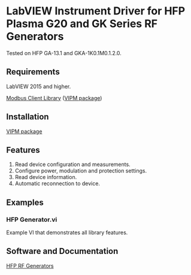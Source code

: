 # LabVIEW Instrument Driver for HFP Plasma G20 and GK Series RF Generators
Tested on HFP GA-13.1 and GKA-1K0.1M0.1.2.0.

## Requirements
LabVIEW 2015 and higher.

[Modbus Client Library](https://github.com/plasmapper/modbus-client-labview) ([VIPM package](https://www.vipm.io/package/plasmapper_lib_pl_modbus_client/))

## Installation
[VIPM package](https://www.vipm.io/package/plasmapper_lib_pl_hfp_generator/)

## Features
1. Read device configuration and measurements.
2. Configure power, modulation and protection settings.
3. Read device information.
4. Automatic reconnection to device.

## Examples
### HFP Generator.vi
Example VI that demonstrates all library features.

## Software and Documentation
[HFP RF Generators](https://www.hfpower.ru/Product_rus.htm#%D0%92%D0%A7_%D0%B3%D0%B5%D0%BD%D0%B5%D1%80%D0%B0%D1%82%D0%BE%D1%80%D1%8B)  